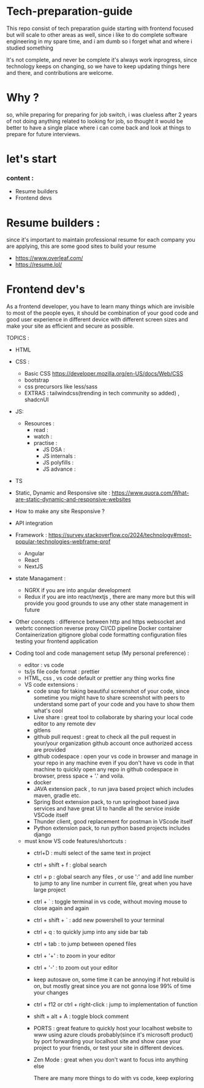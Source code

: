 # Tech-preparation-guide
This repo consist of tech preparation guide starting with frontend focused but will scale to other areas as well, since i like to do complete software engineering in my spare time, and i am dumb so i forget what and where i studied something

It's not complete, and never be complete it's always work inprogress, since technology keeps on changing, so we have to keep updating things here and there, and contributions are welcome. 

# Why ?
  so, while preparing for preparing for job switch, i was clueless after 2 years of not doing anything related to looking for job, so thought it would be better to have a single place where i can come back and look at things to prepare for future interviews.

# let's start
###  content : 
  - Resume builders
  - Frontend devs

  
# Resume builders : 
  since it's important to maintain professional resume for each company you are applying, this are some good sites to build your resume
  - https://www.overleaf.com/
  - https://resume.lol/

# Frontend dev's
  As a frontend developer, you have to learn many things which are invisible to most of the people eyes, it should be combination of your good code and good user experience in different device with different screen sizes and make your site as efficient and secure as possible.

TOPICS :

  - HTML
  - CSS :
    - Basic CSS https://developer.mozilla.org/en-US/docs/Web/CSS
    - bootstrap
    - css precursors like less/sass
    - EXTRAS : tailwindcss(trending in tech community so added) , shadcnUI
  - JS:
    - Resources :
      - read :
      - watch :
      - practise :
        - JS DSA :
        - JS internals :
        - JS polyfills :
        - JS advance : 
  - TS
  - Static, Dynamic and Responsive site : https://www.quora.com/What-are-static-dynamic-and-responsive-websites
  - How to make any site Responsive ?
  - API integration
  - Framework : https://survey.stackoverflow.co/2024/technology#most-popular-technologies-webframe-prof
      -  Angular
      -  React
      -  NextJS
   
  - state Managament :
    -  NGRX if you are into angular development
    -  Redux if you are into react/nextjs , there are many more but this will provide you good grounds to use any other state management in future
   
  - Other concepts :
      difference between http and https
      websocket and webrtc connection
      reverse proxy
      CI/CD pipeline
      Docker container
      Containerization
      gitignore
      global code formatting configuration files
      testing your frontend application
   
  - Coding tool and code management setup (My personal preference) :
      - editor : vs code
      - ts/js file code format : prettier
      - HTML, css , vs code default or prettier any thing works fine
      - VS code extensions :
        -  code snap for taking beautiful screenshot of your code, since sometime you might have to share screenshot with peers to understand some part of your code and you have to show them what's cool
        -  Live share : great tool to collaborate by sharing your local code editor to any remote dev
        -  gitlens
        -  github pull request : great to check all the pull request in your/your organization github account once authorized access are provided
        -  github codespace : open your vs code in browser and manage in your repo in any machine even if you don't have vs code in that machine
             to quickly open any repo in github codespace in browser, press space + '.' and voila. 
        -  docker
        -  JAVA extension pack , to run java based project which includes maven, gradle etc.
        -  Spring Boot extension pack, to run springboot based java services and have great UI to handle all the service inside VSCode itself
        -  Thunder client, good replacement for postman in VScode itself
        -  Python extension pack, to run python based projects includes django
      - must know VS code features/shortcuts :
        -  ctrl+D : multi select of the same text in project
        -  ctrl + shift + f : global search
        -  ctrl + p : global search any files , or use ':' and add line number to jump to any line number in current file, great when you have large project
        -  ctrl + ` : toggle terminal in vs code, without moving mouse to close again and again
        -  ctrl + shift + ` : add new powershell to your terminal
        -  ctrl + q :  to quickly jump into any side bar tab
        -  ctrl + tab : to jump between opened files
        -  ctrl + '+' : to zoom in your editor
        -  ctrl + '-' : to zoom out your editor
        -  keep autosave on, some time it can be annoying if hot rebuild is on, but mostly great since you are not gonna lose 99% of time your changes
        -  ctrl + f12 or ctrl + right-click : jump to implementation of function
        -  shift + alt + A : toggle block comment
        
        - PORTS : great feature to quickly host your localhost website to www using azure clouds probably(since it's microsoft product) by port forwarding your localhost site and show case your project to your friends, or test your site in different devices.
        - Zen Mode : great when you don't want to focus into anything else

          There are many more things to do with vs code, keep exploring
    
